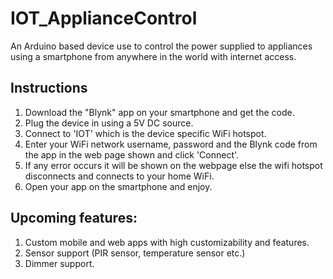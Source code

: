 # IOT_ApplianceControl
An Arduino based device use to control the power supplied to appliances using a smartphone from anywhere in the world with internet access.
## Instructions
1. Download the "Blynk" app on your smartphone and get the code.
2. Plug the device in using a 5V DC source.
3. Connect to 'IOT' which is the device specific WiFi hotspot.
4. Enter your WiFi network username, password and the Blynk code from the app in the web page shown and click 'Connect'.
5. If any error occurs it will be shown on the webpage else the wifi hotspot disconnects and connects to your home WiFi.
6. Open your app on the smartphone and enjoy.
## Upcoming features:
1. Custom mobile and web apps with high customizability and features.
2. Sensor support (PIR sensor, temperature sensor etc.)
3. Dimmer support.

